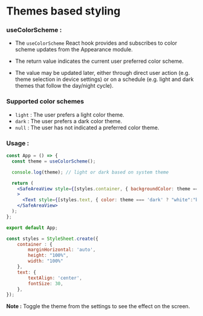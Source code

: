 # Themes based styling 

### useColorScheme :

- The `useColorScheme` React hook provides and subscribes to color scheme updates from the Appearance module. 

- The return value indicates the current user preferred color scheme. 

- The value may be updated later, either through direct user action (e.g. theme selection in device settings) or on a schedule (e.g. light and dark themes that follow the day/night cycle).

### Supported color schemes

- `light` : The user prefers a light color theme.
- `dark` : The user prefers a dark color theme.
- `null` : The user has not indicated a preferred color theme.

### Usage : 
```jsx
const App = () => {
  const theme = useColorScheme();

  console.log(theme); // light or dark based on system theme

  return (
    <SafeAreaView style={[styles.container, { backgroundColor: theme === 'dark' ? "black":"#E4DFDA"}]}
    >
      <Text style={[styles.text, { color: theme === 'dark' ? "white":"black" }]}>Hello world!!!</Text>
    </SafeAreaView>
  );
};

export default App;

const styles = StyleSheet.create({
    container : {
        marginHorizontal: 'auto', 
        height: "100%", 
        width: "100%"
    },
    text: {
        textAlign: 'center',
        fontSize: 30,
    },
});
```

**Note :** Toggle the theme from the settings to see the effect on the screen.